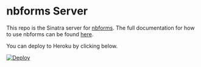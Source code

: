 # nbforms Server

This repo is the Sinatra server for [nbforms](https://github.com/chrispyles/nbforms). The full documentation for how to use nbforms can be found [here]().

You can deploy to Heroku by clicking below.

[![Deploy](https://www.herokucdn.com/deploy/button.svg)](https://heroku.com/deploy)
